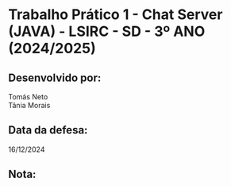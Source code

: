 # Trabalho Prático 1 - Chat Server (JAVA) - LSIRC - SD - 3º ANO (2024/2025)

## Desenvolvido por:
Tomás Neto <br>
Tânia Morais

## Data da defesa:
16/12/2024

## Nota:
